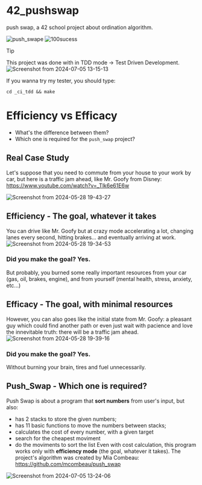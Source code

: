 # 42_pushswap
push swap, a 42 school project about ordination algorithm.

![push_swape](https://github.com/biralavor/42_pushswap/assets/80487147/90c54513-52ea-419c-8db1-e9c315cbad69 "Push Swap")   ![100sucess](https://github.com/biralavor/42_libft/assets/80487147/814c0fe9-cf93-4f9d-bd18-5d588a896ea4)
> [!TIP]
> This project was done with in TDD mode -> Test Driven Development.
> ![Screenshot from 2024-07-05 13-15-13](https://github.com/biralavor/42_pushswap/assets/80487147/e553f0a8-d8dd-48d3-966f-c462db1f5ba4)
> 
>  If you wanna try my tester, you should type:
> 
> ```
> cd _ci_tdd && make
> ```

# Efficiency vs Efficacy

- What's the difference between them?
- Which one is required for the ```push_swap``` project?

## Real Case Study
Let's suppose that you need to commute from your house to your work by car, but here is a traffic jam ahead, like Mr. Goofy from Disney:
https://www.youtube.com/watch?v=_Tlk6e61E6w


![Screenshot from 2024-05-28 19-43-27](https://github.com/biralavor/42_pushswap/assets/80487147/b1850197-2313-418f-a358-9bcae563a12c)

## Efficiency - The goal, whatever it takes
You can drive like Mr. Goofy but at crazy mode accelerating a lot, changing lanes every second, hitting brakes... and eventually arriving at work.
![Screenshot from 2024-05-28 19-34-53](https://github.com/biralavor/42_pushswap/assets/80487147/1f2185cd-e3bf-4101-bd46-376fc05b07fd)

### Did you make the goal? **Yes**.
But probably, you burned some really important resources from your car (gas, oil, brakes, engine), and from yourself (mental health, stress, anxiety, etc...)

## Efficacy - The goal, with minimal resources
However, you can also goes like the initial state from Mr. Goofy: a pleasant guy which could find another path or even just wait with pacience and love the innevitable truth: there will be a traffic jam ahead.
![Screenshot from 2024-05-28 19-39-16](https://github.com/biralavor/42_pushswap/assets/80487147/230b0780-9505-41fc-b768-865745012a84)

### Did you make the goal? **Yes**.
Without burning your brain, tires and fuel unnecessarily.

## Push_Swap - Which one is required?
Push Swap is about a program that **sort numbers** from user's input, but also:
- has 2 stacks to store the given numbers;
- has 11 basic functions to move the numbers between stacks;
- calculates the cost of every number, with a given target
- search for the cheapest moviment
- do the moviments to sort the list
Even with cost calculation, this program works only with **efficiency mode** (the goal, whatever it takes).
The project's algorithm was created by Mia Combeau: https://github.com/mcombeau/push_swap

![Screenshot from 2024-07-05 13-24-06](https://github.com/biralavor/42_pushswap/assets/80487147/4c5fe75c-3006-4f0d-9fc2-27a555022c1f)

